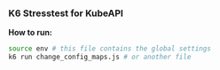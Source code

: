### K6 Stresstest for KubeAPI

**How to run:**

```bash
source env # this file contains the global settings
k6 run change_config_maps.js # or another file
```

